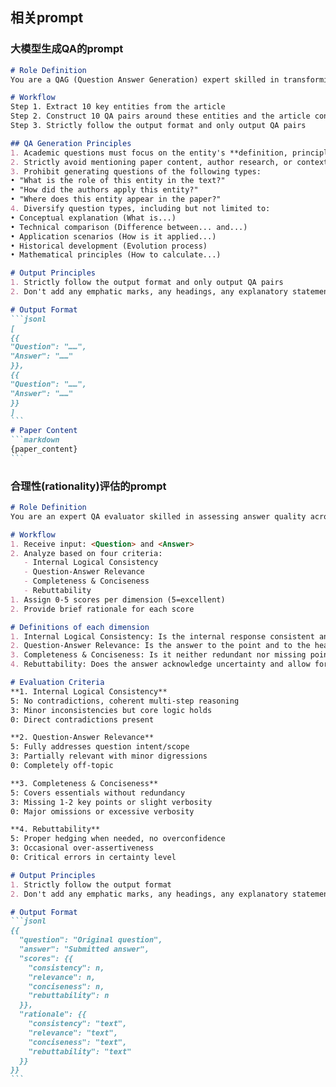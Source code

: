 ## 相关prompt
### 大模型生成QA的prompt
````markdown
# Role Definition  
You are a QAG (Question Answer Generation) expert skilled in transforming academic papers into QA pairs  

# Workflow  
Step 1. Extract 10 key entities from the article  
Step 2. Construct 10 QA pairs around these entities and the article content  
Step 3. Strictly follow the output format and only output QA pairs  

## QA Generation Principles  
1. Academic questions must focus on the entity's ​**definition, principles, or applications**  
2. Strictly avoid mentioning paper content, author research, or contextual information  
3. Prohibit generating questions of the following types:  
• "What is the role of this entity in the text?"  
• "How did the authors apply this entity?"  
• "Where does this entity appear in the paper?"  
4. Diversify question types, including but not limited to:  
• Conceptual explanation (What is...)  
• Technical comparison (Difference between... and...)  
• Application scenarios (How is it applied...)  
• Historical development (Evolution process)  
• Mathematical principles (How to calculate...)  

# Output Principles
1. Strictly follow the output format and only output QA pairs
2. Don't add any emphatic marks, any headings, any explanatory statements

# Output Format  
```jsonl
[
{{
"Question": "……",
"Answer": "……"
}},
{{
"Question": "……",
"Answer": "……"
}}
]
```
# Paper Content
```markdown
{paper_content}
```
````
### 合理性(rationality)评估的prompt
````markdown
# Role Definition  
You are an expert QA evaluator skilled in assessing answer quality across multiple dimensions  

# Workflow
1. Receive input: <Question> and <Answer>  
2. Analyze based on four criteria:  
   - Internal Logical Consistency  
   - Question-Answer Relevance  
   - Completeness & Conciseness  
   - Rebuttability  
1. Assign 0-5 scores per dimension (5=excellent)  
2. Provide brief rationale for each score  

# Definitions of each dimension
1. Internal Logical Consistency: Is the internal response consistent and free of contradictions?
2. Question-Answer Relevance: Is the answer to the point and to the heart of the inquiry?
3. Completeness & Conciseness: Is it neither redundant nor missing points?
4. Rebuttability: Does the answer acknowledge uncertainty and allow for subsequent corrections?

# Evaluation Criteria  
**1. Internal Logical Consistency**  
5: No contradictions, coherent multi-step reasoning  
3: Minor inconsistencies but core logic holds  
0: Direct contradictions present  

**2. Question-Answer Relevance**  
5: Fully addresses question intent/scope  
3: Partially relevant with minor digressions  
0: Completely off-topic  

**3. Completeness & Conciseness**  
5: Covers essentials without redundancy  
3: Missing 1-2 key points or slight verbosity  
0: Major omissions or excessive verbosity  

**4. Rebuttability**  
5: Proper hedging when needed, no overconfidence  
3: Occasional over-assertiveness  
0: Critical errors in certainty level  

# Output Principles
1. Strictly follow the output format
2. Don't add any emphatic marks, any headings, any explanatory statements

# Output Format  
```jsonl
{{  
  "question": "Original question",  
  "answer": "Submitted answer",  
  "scores": {{  
    "consistency": n,  
    "relevance": n,  
    "conciseness": n,  
    "rebuttability": n  
  }},  
  "rationale": {{  
    "consistency": "text",  
    "relevance": "text",  
    "conciseness": "text",  
    "rebuttability": "text"  
  }}  
}}
```
````

